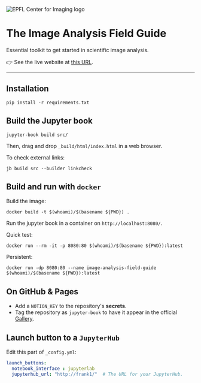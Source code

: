 ![EPFL Center for Imaging logo](https://imaging.epfl.ch/resources/logo-for-gitlab.svg)
# The Image Analysis Field Guide

Essential toolkit to get started in scientific image analysis.

👉 See the live website at [this URL](https://epfl-center-for-imaging.github.io/image-analysis-field-guide/).

-------------------------

## Installation

```
pip install -r requirements.txt
```

## Build the Jupyter book

```
jupyter-book build src/
```

Then, drag and drop `_build/html/index.html` in a web browser.

To check external links:

```
jb build src --builder linkcheck
```

## Build and run with `docker`

Build the image:

```
docker build -t $(whoami)/$(basename ${PWD}) .
```

Run the jupyter book in a container on `http://localhost:8080/`.

Quick test:

```
docker run --rm -it -p 8080:80 $(whoami)/$(basename ${PWD}):latest
```

Persistent:

```
docker run -dp 8080:80 --name image-analysis-field-guide $(whoami)/$(basename ${PWD}):latest
```

## On GitHub & Pages

- Add a `NOTION_KEY` to the repository's **secrets**.
- Tag the repository as `jupyter-book` to have it appear in the official [Gallery](https://executablebooks.org/en/latest/gallery/).

## Launch button to a `JupyterHub`

Edit this part of `_config.yml`:

```yaml
launch_buttons:
  notebook_interface : jupyterlab
  jupyterhub_url: "http://frank1/"  # The URL for your JupyterHub.
```